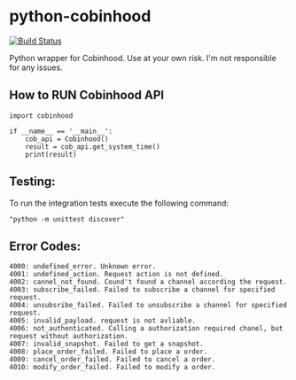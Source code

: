 # python-cobinhood
[![Build Status](https://travis-ci.org/SachinJayaram/python-cobinhood.svg?branch=master)](https://travis-ci.org/SachinJayaram/python-cobinhood)

Python wrapper for Cobinhood. Use at your own risk. I'm not responsible for any issues.

## How to RUN Cobinhood API

```
import cobinhood

if __name__ == '__main__':
    cob_api = Cobinhood()
    result = cob_api.get_system_time()
    print(result)
```

## Testing:

To run the integration tests execute the following command:
```
"python -m unittest discover"
```

## Error Codes:

```
4000: undefined_error. Unknown error.
4001: undefined_action. Request action is not defined.
4002: cannel_not_found. Cound't found a channel according the request.
4003: subscribe_failed. Failed to subscribe a channel for specified request.
4004: unsubsribe_failed. Failed to unsubscribe a channel for specified request.
4005: invalid_payload. request is not avliable.
4006: not_authenticated. Calling a authorization required chanel, but request without authorization.
4007: invalid_snapshot. Failed to get a snapshot.
4008: place_order_failed. Failed to place a order.
4009: cancel_order_failed. Failed to cancel a order.
4010: modify_order_failed. Failed to modify a order.
```
